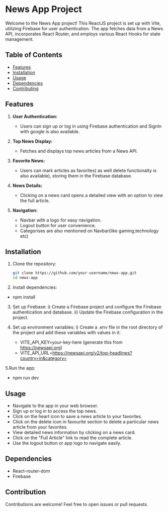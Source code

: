 # News App Project

Welcome to the News App project! This ReactJS project is set up with Vite, utilizing Firebase for user authentication. The app fetches data from a News API, incorporates React Router, and employs various React Hooks for state management.

## Table of Contents
- [Features](#features)
- [Installation](#installation)
- [Usage](#usage)
- [Dependencies](#dependencies)
- [Contributing](#contributing)


## Features

1. **User Authentication:**
   - Users can sign up or log in using Firebase authentication and SignIn with google is also available.

2. **Top News Display:**
   - Fetches and displays top news articles from a News API.

3. **Favorite News:**
   - Users can mark articles as favorites( as well delete functionalty is also available), storing them in the Firebase database.

4. **News Details:**
   - Clicking on a news card opens a detailed view with an option to view the full article.

5. **Navigation:**
   - Navbar with a logo for easy navigation.
   - Logout button for user convenience.
   - Categorises are also mentioned on Navbar(like gaming,technology etc)

## Installation

1. Clone the repository:
   ```bash
   git clone https://github.com/your-username/news-app.git
   cd news-app
2. Install dependencies:
- npm install
  
3. Set up Firebase:
 i) Create a Firebase project and configure the 
   Firebase authentication and database.
 ii) Update the Firebase configuration in the project.

4. Set up environment variables:
   i) Create a .env file in the root directory of the project and add these variables with values in it:
      - VITE_API_KEY=your-key-here (generate this from https://newsapi.org)
      - VITE_API_URL=https://newsapi.org/v2/top-headlines?country=in&category=

5.Run the app:
- npm run dev

## Usage
 - Navigate to the app in your web browser.
 - Sign up or log in to access the top news.
 - Click on the heart icon to save a news article to 
     your favorites.
 -   Click on the delete icon in favourite section to delete a  particular news article 
      from your favorites.
 - View detailed news information by clicking on a 
    news card.
 - Click on the "Full Article" link to read the 
    complete article.
 - Use the logout button or app logo to navigate easily.

 ## Dependencies
 - React-router-dom
 - Firebase
   
## Contribution
Contributions are welcome! Feel free to open issues or pull requests.
